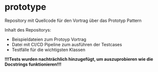# prototype
Repository mit Quellcode für den Vortrag über das Prototyp Pattern

Inhalt des Repositorys:
- Beispieldateien zum Protoyp Vortrag
- Datei mit CI/CD Pipeline zum ausführen der Testcases
- Testfälle für die wichtigsten Klassen

**!!!Tests wurden nachträchlich hinzugefügt, um auszuprobieren wie die Docstrings funktionieren!!!**